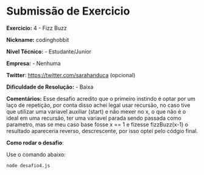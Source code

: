 # Submissão de Exercicio

**Exercicio:** 4 - Fizz Buzz

**Nickname:** codinghobbit

**Nível Técnico:** - Estudante/Junior

**Empresa:** - Nenhuma

**Twitter**: https://twitter.com/sarahanduca (opcional)

**Dificuldade de Resolução:** - Baixa

**Comentários:** Esse desafio acredito que o primeiro instindo é optar por um laço de repetição, por conta disso achei legal usar recursão, no caso tive que utilizar uma variavel auxiliar (start) e não mexer no x, o que não é o ideal em uma recursão, ter uma variavel parada sendo passada como parametro, mas se meu caso base fosse x == 1 e fizesse fizzBuzz(x-1) o resultado apareceria reverso, descrescente, por isso optei pelo códgio final.

**Como rodar o desafio**:

Use o comando abaixo:

```bash
node desafio4.js
```
